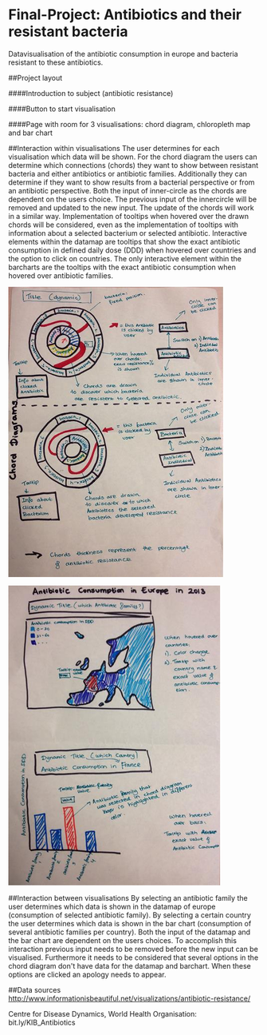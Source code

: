 Final-Project: Antibiotics and their resistant bacteria
==================
Datavisualisation of the antibiotic consumption in europe and bacteria resistant to these antibiotics.


##Project layout

####Introduction to subject (antibiotic resistance)

####Button to start visualisation

####Page with room for 3 visualisations: chord diagram, chloropleth map and bar chart


##Interaction within visualisations
The user determines for each visualisation which data will be shown.  For the chord diagram the users can determine which connections (chords) they want to show between resistant bacteria and either antibiotics or antibiotic families. Additionally they can determine if they want to show results from a bacterial perspective or from an antibiotic perspective. Both the input of inner-circle as the chords are dependent on the users choice. The previous input of the innercircle will be removed and updated to the new input. The update of the chords will work in a similar way. Implementation of tooltips when hovered over the drawn chords will be considered, even as the implementation of tooltips with information about a selected bacterium or selected antibiotic. Interactive elements within the datamap are tooltips that show the exact antibiotic consumption in defined daily dose (DDD) when hovered over countries and the option to click on countries. The only interactive element within the barcharts are the tooltips with the exact antibiotic consumption when hovered over antibiotic families.

![Circular Chord Diagrams](https://github.com/SLNio/Final-Project/blob/master/doc/Chord_diagram.jpg)

![Datamap and barchart](https://github.com/SLNio/Final-Project/blob/master/doc/map_barchart.jpg)


##Interaction between visualisations
By selecting an antibiotic family the user determines which data is shown in the datamap of europe (consumption of selected antibiotic family). By selecting a certain country the user determines which data is shown in the bar chart (consumption of several antibiotic families per country). Both the input of the datamap and the bar chart are dependent on the users choices. To accomplish this interaction previous input needs to be removed before the new input can be visualised. Furthermore it needs to be considered that several options in the chord diagram don't have data for the datamap and barchart. When these options are clicked an apology needs to appear.


##Data sources
http://www.informationisbeautiful.net/visualizations/antibiotic-resistance/

Centre for Disease Dynamics, World Health Organisation: bit.ly/KIB_Antibiotics
